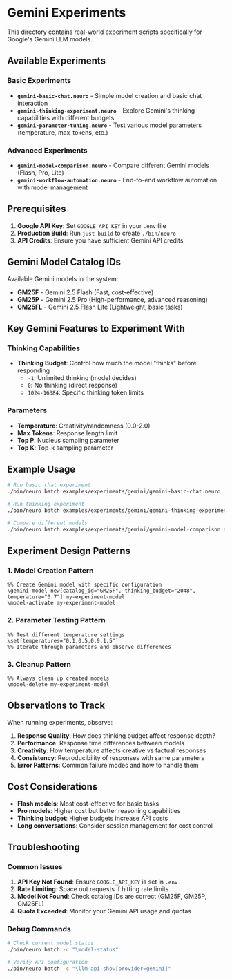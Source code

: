 # Gemini Experiments

This directory contains real-world experiment scripts specifically for Google's Gemini LLM models.

## Available Experiments

### Basic Experiments
- **`gemini-basic-chat.neuro`** - Simple model creation and basic chat interaction
- **`gemini-thinking-experiment.neuro`** - Explore Gemini's thinking capabilities with different budgets
- **`gemini-parameter-tuning.neuro`** - Test various model parameters (temperature, max_tokens, etc.)

### Advanced Experiments  
- **`gemini-model-comparison.neuro`** - Compare different Gemini models (Flash, Pro, Lite)
- **`gemini-workflow-automation.neuro`** - End-to-end workflow automation with model management

## Prerequisites

1. **Google API Key**: Set `GOOGLE_API_KEY` in your `.env` file
2. **Production Build**: Run `just build` to create `./bin/neuro`
3. **API Credits**: Ensure you have sufficient Gemini API credits

## Gemini Model Catalog IDs

Available Gemini models in the system:
- **GM25F** - Gemini 2.5 Flash (Fast, cost-effective)
- **GM25P** - Gemini 2.5 Pro (High-performance, advanced reasoning)
- **GM25FL** - Gemini 2.5 Flash Lite (Lightweight, basic tasks)

## Key Gemini Features to Experiment With

### Thinking Capabilities
- **Thinking Budget**: Control how much the model "thinks" before responding
  - `-1`: Unlimited thinking (model decides)
  - `0`: No thinking (direct response)
  - `1024-16384`: Specific thinking token limits

### Parameters
- **Temperature**: Creativity/randomness (0.0-2.0)
- **Max Tokens**: Response length limit
- **Top P**: Nucleus sampling parameter
- **Top K**: Top-k sampling parameter

## Example Usage

```bash
# Run basic chat experiment
./bin/neuro batch examples/experiments/gemini/gemini-basic-chat.neuro

# Run thinking experiment  
./bin/neuro batch examples/experiments/gemini/gemini-thinking-experiment.neuro

# Compare different models
./bin/neuro batch examples/experiments/gemini/gemini-model-comparison.neuro
```

## Experiment Design Patterns

### 1. Model Creation Pattern
```neuro
%% Create Gemini model with specific configuration
\gemini-model-new[catalog_id="GM25F", thinking_budget="2048", temperature="0.7"] my-experiment-model
\model-activate my-experiment-model
```

### 2. Parameter Testing Pattern
```neuro
%% Test different temperature settings
\set[temperatures="0.1,0.5,0.9,1.5"]
%% Iterate through parameters and observe differences
```

### 3. Cleanup Pattern
```neuro
%% Always clean up created models
\model-delete my-experiment-model
```

## Observations to Track

When running experiments, observe:
1. **Response Quality**: How does thinking budget affect response depth?
2. **Performance**: Response time differences between models
3. **Creativity**: How temperature affects creative vs factual responses
4. **Consistency**: Reproducibility of responses with same parameters
5. **Error Patterns**: Common failure modes and how to handle them

## Cost Considerations

- **Flash models**: Most cost-effective for basic tasks
- **Pro models**: Higher cost but better reasoning capabilities
- **Thinking budget**: Higher budgets increase API costs
- **Long conversations**: Consider session management for cost control

## Troubleshooting

### Common Issues
1. **API Key Not Found**: Ensure `GOOGLE_API_KEY` is set in `.env`
2. **Rate Limiting**: Space out requests if hitting rate limits
3. **Model Not Found**: Check catalog IDs are correct (GM25F, GM25P, GM25FL)
4. **Quota Exceeded**: Monitor your Gemini API usage and quotas

### Debug Commands
```bash
# Check current model status
./bin/neuro batch -c "\model-status"

# Verify API configuration
./bin/neuro batch -c "\llm-api-show[provider=gemini]"
```